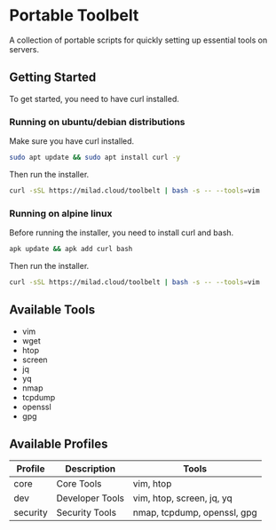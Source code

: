 # Portable Toolbelt

A collection of portable scripts for quickly setting up essential tools on servers.

## Getting Started

To get started, you need to have curl installed.

### Running on ubuntu/debian distributions

Make sure you have curl installed.

```bash
sudo apt update && sudo apt install curl -y
```

Then run the installer.

```bash
curl -sSL https://milad.cloud/toolbelt | bash -s -- --tools=vim
```

### Running on alpine linux

Before running the installer, you need to install curl and bash.

```bash
apk update && apk add curl bash
```

Then run the installer.

```bash
curl -sSL https://milad.cloud/toolbelt | bash -s -- --tools=vim
```

## Available Tools

- vim
- wget
- htop
- screen
- jq
- yq
- nmap
- tcpdump
- openssl
- gpg

## Available Profiles

| Profile  | Description           | Tools                           |
|----------|-----------------------|---------------------------------|
| core     | Core Tools            | vim, htop                       |
| dev      | Developer Tools       | vim, htop, screen, jq, yq       |
| security | Security Tools        | nmap, tcpdump, openssl, gpg     |
